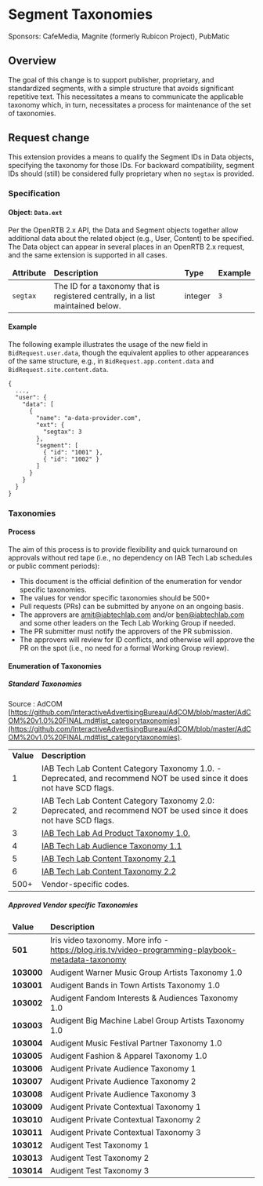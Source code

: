 # Segment Taxonomies

Sponsors: CafeMedia, Magnite (formerly Rubicon Project), PubMatic

## Overview

The goal of this change is to support publisher, proprietary, and standardized segments, with a simple structure that avoids significant repetitive text. This necessitates a means to communicate the applicable taxonomy which, in turn, necessitates a process for maintenance of the set of taxonomies.

## Request change

This extension provides a means to qualify the Segment IDs in Data objects, specifying the taxonomy for those IDs. For backward compatibility, segment IDs should (still) be considered fully proprietary when no `segtax` is provided.

### Specification <a name="object"></a>

#### Object: `Data.ext`

Per the OpenRTB 2.x API, the Data and Segment objects together allow additional data about the related object (e.g., User, Content) to be specified. The Data object can appear in several places in an OpenRTB 2.x request, and the same extension is supported in all cases.

<table>
  <thead>
    <tr>
      <td>
        <strong>Attribute</strong>
      </td>
      <td>
        <strong>Description</strong>
      </td>
      <td>
        <strong>Type</strong>
      </td>
      <td>
        <strong>Example</strong>
      </td>
    </tr>
  </thead>
  <tbody>
    <tr>
      <td>
        <code>segtax</code>
      </td>
      <td>
        The ID for a taxonomy that is registered centrally, in a list maintained below.
      </td>
      <td>
        integer
      </td>
      <td>
        <code>3</code>
      </td>
    </tr>
  </tbody>
</table>

#### Example

The following example illustrates the usage of the new field in `BidRequest.user.data`, though the equivalent applies to other appearances of the same structure, e.g., in `BidRequest.app.content.data` and `BidRequest.site.content.data`.

```
{
  ...,
  "user": {
    "data": [
      {
        "name": "a-data-provider.com",
        "ext": {
          "segtax": 3
        },
        "segment": [
          { "id": "1001" },
          { "id": "1002" }
        ]
      }
    }
  }
}
```

### Taxonomies <a name="enum"></a>

#### Process

The aim of this process is to provide flexibility and quick turnaround on approvals without red tape (i.e., no dependency on IAB Tech Lab schedules or public comment periods):

* This document is the official definition of the enumeration for vendor specific taxonomies.
* The values for vendor specific taxonomies should be 500+
* Pull requests (PRs) can be submitted by anyone on an ongoing basis.
* The approvers are amit@iabtechlab.com and/or ben@iabtechlab.com and some other leaders on the Tech Lab Working Group if needed.
* The PR submitter must notify the approvers of the PR submission.
* The approvers will review for ID conflicts, and otherwise will approve the PR on the spot (i.e., no need for a formal Working Group review).

#### Enumeration of Taxonomies

##### Standard Taxonomies 
Source : AdCOM [https://github.com/InteractiveAdvertisingBureau/AdCOM/blob/master/AdCOM%20v1.0%20FINAL.md#list_categorytaxonomies](https://github.com/InteractiveAdvertisingBureau/AdCOM/blob/master/AdCOM%20v1.0%20FINAL.md#list_categorytaxonomies).


<table>
  <tr>
    <td><strong>Value</strong></td>
    <td><strong>Description</strong></td>
  </tr>
  <tr>
    <td>1</td>
    <td>IAB Tech Lab Content Category Taxonomy 1.0. - Deprecated, and recommend NOT be used since it does not have SCD flags. </td>
  </tr>
  <tr>
    <td>2</td>
    <td>IAB Tech Lab Content Category Taxonomy 2.0:  Deprecated, and recommend NOT be used since it does not have SCD flags.</td>
  </tr>
  <tr>
    <td>3</td>
    <td> <a href="https://iabtechlab.com/wp-content/uploads/2020/10/IABTL-Ad-Product-Taxonomy-1.0-Final.xlsx">IAB Tech Lab Ad Product Taxonomy 1.0.</A> </td>
  </tr>
  <tr>
    <td>4</td>
    <td><a href="https://iabtechlab.com/standards/audience-taxonomy/">IAB Tech Lab Audience Taxonomy 1.1</a></td>
  </tr>
  <tr>
    <td>5</td>
    <td><a href="https://iabtechlab.com/standards/content-taxonomy/">IAB Tech Lab Content Taxonomy 2.1</a></td>
  </tr>
    <tr>
    <td>6</td>
    <td><a href="https://iabtechlab.com/standards/content-taxonomy/">IAB Tech Lab Content Taxonomy 2.2</a></td>
  </tr>

  <tr>
    <td>500+</td>
    <td>Vendor-specific codes.</td>
  </tr>
</table>


##### Approved Vendor specific Taxonomies 
<table>
  <thead>
    <tr>
      <td>
        <strong>Value</strong>
      </td>
      <td>
        <strong>Description</strong>
      </td>
    </tr>
  </thead>
    <tbody>
	<tr>
      <td>
        <strong>501</strong>
      </td>
      <td>
        Iris video taxonomy. More info - <a href="https://blog.iris.tv/video-programming-playbook-metadata-taxonomy">https://blog.iris.tv/video-programming-playbook-metadata-taxonomy</a>
      </td>
    </tr>
  <tr>
      <td>
        <strong>103000</strong>
      </td>
      <td>
        Audigent Warner Music Group Artists Taxonomy 1.0
      </td>
    </tr>
  <tr>
      <td>
        <strong>103001</strong>
      </td>
      <td>
        Audigent Bands in Town Artists Taxonomy 1.0
      </td>
    </tr>
  <tr>
      <td>
        <strong>103002</strong>
      </td>
      <td>
        Audigent Fandom Interests & Audiences Taxonomy 1.0
      </td>
    </tr>
  <tr>
      <td>
        <strong>103003</strong>
      </td>
      <td>
        Audigent Big Machine Label Group Artists Taxonomy 1.0
      </td>
    </tr>
  <tr>
      <td>
        <strong>103004</strong>
      </td>
      <td>
        Audigent Music Festival Partner Taxonomy 1.0
      </td>
    </tr>
  <tr>
      <td>
        <strong>103005</strong>
      </td>
      <td>
        Audigent Fashion & Apparel Taxonomy 1.0
      </td>
    </tr>
  <tr>
      <td>
        <strong>103006</strong>
      </td>
      <td>
        Audigent Private Audience Taxonomy 1
      </td>
    </tr>
  <tr>
      <td>
        <strong>103007</strong>
      </td>
      <td>
        Audigent Private Audience Taxonomy 2
      </td>
    </tr>
  <tr>
      <td>
        <strong>103008</strong>
      </td>
      <td>
        Audigent Private Audience Taxonomy 3
      </td>
    </tr>
  <tr>
      <td>
        <strong>103009</strong>
      </td>
      <td>
        Audigent Private Contextual Taxonomy 1
      </td>
    </tr>
  <tr>
      <td>
        <strong>103010</strong>
      </td>
      <td>
        Audigent Private Contextual Taxonomy 2
      </td>
    </tr>
  <tr>
      <td>
        <strong>103011</strong>
      </td>
      <td>
        Audigent Private Contextual Taxonomy 3
      </td>
    </tr>
  <tr>
      <td>
        <strong>103012</strong>
      </td>
      <td>
        Audigent Test Taxonomy 1
      </td>
    </tr>
  <tr>
      <td>
        <strong>103013</strong>
      </td>
      <td>
        Audigent Test Taxonomy 2
      </td>
    </tr>
  <tr>
      <td>
        <strong>103014</strong>
      </td>
      <td>
        Audigent Test Taxonomy 3
      </td>
    </tr>
  </tbody>
</table>
